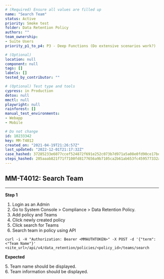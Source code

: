 ```yaml
---
# (Required) Ensure all values are filled up
name: "Search Team"
status: Active
priority: Smoke test
folder: Data Retention Policy
authors: ""
team_ownership:
- Suite Users
priority_p1_to_p4: P3 - Deep Functions (Do extensive scenarios work?)

# (Optional)
location: null
component: null
tags: []
labels: []
tested_by_contributor: ""

# (Optional) Test type and tools
cypress: in Production
detox: null
mmctl: null
playwright: null
rainforest: []
manual_test_environments:
- Webapp
- Mobile

# Do not change
id: 10233342
key: MM-T4012
created_on: "2021-04-19T21:26:57Z"
last_updated: "2022-12-01T21:17:32Z"
case_hashed: 37285233e6077ccef524872f691e252c073b7d971a5a08e0fd90ce17bd25c84d96a721773eb296c35cc51830749569f5
steps_hashed: 205aaab821f71f7100fd8177656a9b7105ca2b61ab653fc459577332a2463962ec4a3c5f83e9a84d062e3635cfa448df
---
```


<!-- (Auto-generated) Based on frontmatter's "key" and "name" -->

## MM-T4012: Search Team

---

**Step 1**

1. Login as an Admin
2. Go to System Console > Compliance > Data Retention Policy.
3. Add policy and Teams
4. Click newly created policy
5. Click search for Teams
6. Search team in policy using API

```
curl -i -H "Authorization: Bearer <MMAUTHTOKEN>" -X POST -d '{"term":<"Team Name"}' <site_url>/api/v4/data_retention/policies/<policy_id>/teams/search
```

**Expected**

5\. Team name should be displayed.\
6\. Team information should be displayed.
